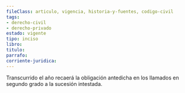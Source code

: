 ```yaml
---
fileClass: articulo, vigencia, historia-y-fuentes, codigo-civil
tags:
- derecho-civil
- derecho-privado
estado: vigente
tipo: inciso
libro:
titulo:
parrafo:
corriente-juridica:
---
```

Transcurrido el año recaerá la obligación antedicha en los llamados en segundo grado a la sucesión intestada.